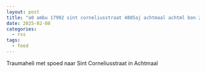 ```yaml
---
layout: post
title: "a0 ambu 17992 sint corneliusstraat 4885aj achtmaal achtml bon 21307"
date: 2025-02-08
categories: 
  - rss
tags: 
  - feed
---
```


Traumaheli met spoed naar Sint Corneliusstraat in Achtmaal
